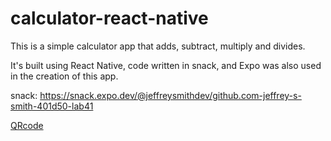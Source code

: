 # calculator-react-native

This is a simple calculator app that adds, subtract, multiply and divides.

It's built using React Native, code written in snack, and Expo was also used in the creation of this app.

 snack: https://snack.expo.dev/@jeffreysmithdev/github.com-jeffrey-s-smith-401d50-lab41

 [QRcode]('img/expogo-QR.jpg')
